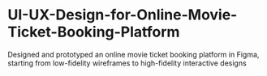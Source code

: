# UI-UX-Design-for-Online-Movie-Ticket-Booking-Platform
Designed and prototyped an online movie ticket booking platform in Figma, starting from low-fidelity wireframes to high-fidelity interactive designs
